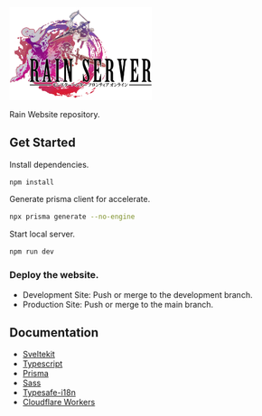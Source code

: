 <img src="https://raw.githubusercontent.com/Otya063/rain-web/development/static/img/common/rain_server_logo.webp" width="50%" height="50%" />

Rain Website repository.

## Get Started

Install dependencies.
```bash
npm install
```

Generate prisma client for accelerate.
```bash
npx prisma generate --no-engine
```

Start local server.
```bash
npm run dev
```

### Deploy the website.
 - Development Site: Push or merge to the development branch.
 - Production Site: Push or merge to the main branch.

## Documentation
 - [Sveltekit](https://kit.svelte.dev/docs/introduction)
 - [Typescript](https://www.typescriptlang.org/docs/)
 - [Prisma](https://www.prisma.io/docs)
 - [Sass](https://sass-lang.com/documentation/)
 - [Typesafe-i18n](https://github.com/ivanhofer/typesafe-i18n/tree/main/packages/adapter-svelte)
 - [Cloudflare Workers](https://developers.cloudflare.com/workers/)